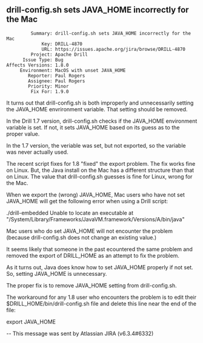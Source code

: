 
drill-config.sh sets JAVA_HOME incorrectly for the Mac
----------------------------------

             Summary: drill-config.sh sets JAVA_HOME incorrectly for the Mac
                 Key: DRILL-4870
                 URL: https://issues.apache.org/jira/browse/DRILL-4870
             Project: Apache Drill
          Issue Type: Bug
    Affects Versions: 1.8.0
         Environment: MacOS with unset JAVA_HOME
            Reporter: Paul Rogers
            Assignee: Paul Rogers
            Priority: Minor
             Fix For: 1.9.0

 


It turns out that drill-config.sh is both improperly and unnecessarily setting 
the JAVA_HOME envrironment variable. That setting should be removed.

In the Drill 1.7 version, drill-config.sh checks if the JAVA_HOME environment 
variable is set. If not, it sets JAVA_HOME based on its guess as to the proper 
value.

In the 1.7 version, the veriable was set, but not exported, so the variable was 
never actually used.

The recent script fixes for 1.8 "fixed" the export problem. The fix works fine 
on Linux. But, the Java install on the Mac has a different structure than that 
on Linux. The value that drill-config.sh guesses is fine for Linux, wrong for 
the Mac.

When we export the (wrong) JAVA_HOME, Mac users who have not set JAVA_HOME will 
get the following error when using a Drill script:

./drill-embedded 
Unable to locate an executable at 
"/System/Library/Frameworks/JavaVM.framework/Versions/A/bin/java"

Mac users who do set JAVA_HOME will not encounter the problem (because 
drill-config.sh does not change an existing value.)

It seems likely that someone in the past ecountered the same problem and 
removed the export of DRILL_HOME as an attempt to fix the problem.

As it turns out, Java does know how to set JAVA_HOME properly if not set. So, 
setting JAVA_HOME is unnecessary.

The proper fix is to remove JAVA_HOME setting from drill-config.sh.

The workaround for any 1.8 user who encounters the problem is to edit their 
$DRILL_HOME/bin/drill-config.sh file and delete this line near the end of the 
file:

export JAVA_HOME



--
This message was sent by Atlassian JIRA
(v6.3.4#6332)
